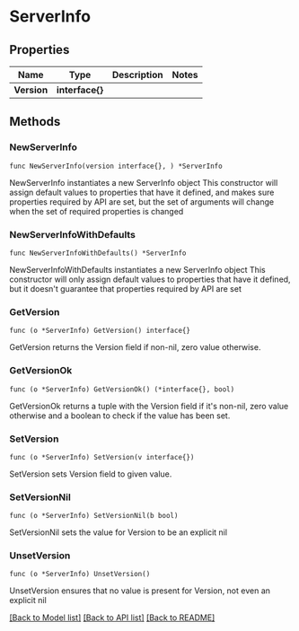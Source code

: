 # ServerInfo

## Properties

Name | Type | Description | Notes
------------ | ------------- | ------------- | -------------
**Version** | **interface{}** |  | 

## Methods

### NewServerInfo

`func NewServerInfo(version interface{}, ) *ServerInfo`

NewServerInfo instantiates a new ServerInfo object
This constructor will assign default values to properties that have it defined,
and makes sure properties required by API are set, but the set of arguments
will change when the set of required properties is changed

### NewServerInfoWithDefaults

`func NewServerInfoWithDefaults() *ServerInfo`

NewServerInfoWithDefaults instantiates a new ServerInfo object
This constructor will only assign default values to properties that have it defined,
but it doesn't guarantee that properties required by API are set

### GetVersion

`func (o *ServerInfo) GetVersion() interface{}`

GetVersion returns the Version field if non-nil, zero value otherwise.

### GetVersionOk

`func (o *ServerInfo) GetVersionOk() (*interface{}, bool)`

GetVersionOk returns a tuple with the Version field if it's non-nil, zero value otherwise
and a boolean to check if the value has been set.

### SetVersion

`func (o *ServerInfo) SetVersion(v interface{})`

SetVersion sets Version field to given value.


### SetVersionNil

`func (o *ServerInfo) SetVersionNil(b bool)`

 SetVersionNil sets the value for Version to be an explicit nil

### UnsetVersion
`func (o *ServerInfo) UnsetVersion()`

UnsetVersion ensures that no value is present for Version, not even an explicit nil

[[Back to Model list]](../README.md#documentation-for-models) [[Back to API list]](../README.md#documentation-for-api-endpoints) [[Back to README]](../README.md)


